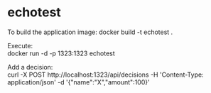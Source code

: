# echotest

To build the application image:
docker build -t echotest .

Execute:  
docker run -d -p 1323:1323 echotest

Add a decision:<br/>
curl -X POST http://localhost:1323/api/decisions  -H 'Content-Type: application/json' -d '{"name":"X","amount":100}'